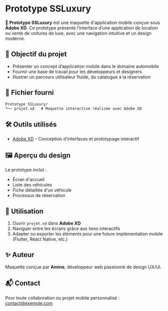 # Prototype SSLuxury

📱 **Prototype SSLuxury** est une maquette d'application mobile conçue sous **Adobe XD**. Ce prototype présente l’interface d’une application de location ou vente de voitures de luxe, avec une navigation intuitive et un design moderne.

## 🎨 Objectif du projet

- Présenter un concept d’application mobile dans le domaine automobile
- Fournir une base de travail pour les développeurs et designers
- Illustrer un parcours utilisateur fluide, du catalogue à la réservation

## 📁 Fichier fourni

```
Prototype SSLuxury/
└── projet.xd   # Maquette interactive réalisée avec Adobe XD
```

## 🛠️ Outils utilisés

- [Adobe XD](https://www.adobe.com/products/xd.html) – Conception d’interfaces et prototypage interactif

## 🖼️ Aperçu du design

Le prototype inclut :
- Écran d'accueil
- Liste des véhicules
- Fiche détaillée d'un véhicule
- Processus de réservation

## 🚀 Utilisation

1. Ouvrir `projet.xd` dans **Adobe XD**
2. Naviguer entre les écrans grâce aux liens interactifs
3. Adapter ou exporter les éléments pour une future implémentation mobile (Flutter, React Native, etc.)

## ✨ Auteur

Maquette conçue par **Amine**, développeur web passionné de design UX/UI.

## 📬 Contact

Pour toute collaboration ou projet mobile personnalisé : contact@exemple.com
